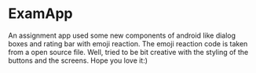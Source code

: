 # ExamApp
An assignment app used some new components of android like dialog boxes and rating bar with emoji reaction.
The emoji reaction code is taken from a open source file.
Well, tried to be bit creative with the styling of the buttons and the screens.
Hope you love it:)
